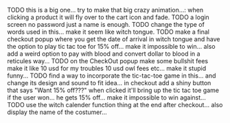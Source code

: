 TODO this is a big one... try to make that big crazy animation...: when clicking a product it will fly over to the cart icon and fade.
TODO a login screen no password just a name is enough.
TODO change the type of words used in this... make it seem like witch tongue.
TODO make a final checkout popup where you get the date of arrival in witch tongue and have the option to play tic tac toe for 15% off... make it impossible to win... also add a weird option to pay with blood and convert dollar to blood in a reticules way...
TODO on the CheckOut popup make some bullshit fees make it like 10 usd for my troubles 10 usd owl fees etc... make it stupid funny...
TODO find a way to incorporate the tic-tac-toe game in this... and change its design and sound to fit idea... in checkout add a shiny button that says "Want 15% off???" when clicked it'll bring up the tic tac toe game if the user won... he gets 15% off... make it impossible to win against...
TODO use the witch calender function thing at the end after checkout... also display the name of the costumer...